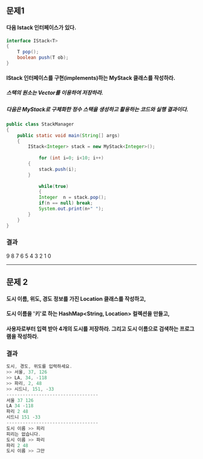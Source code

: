 
## 문제1

#### 다음 Istack 인터페이스가 있다.

```java
interface IStack<T> 
{
	T pop();  
	boolean push(T ob);  
}  
```
#### IStack<T> 인터페이스를 구현(implements)하는 MyStack<T> 클래스를 작성하라. 
##### 스택의 원소는 Vector<E>를 이용하여 저장하라.
##### 다음은 MyStack<Integer>로 구체화한 정수 스택을 생성하고 활용하는 코드와 실행 결과이다.

```java
public class StackManager 
{
  	public static void main(String[] args) 
  	{  
  		IStack<Integer> stack = new MyStack<Integer>();    
      
    		for (int i=0; i<10; i++)  
		{  
			stack.push(i);
		}  
      
    		while(true)   
    		{  
			Integer  n = stack.pop();  
			if(n == null) break;  
			System.out.print(n+" ");  
		}    
	}  
} 
```
### 결과
9 8 7 6 5 4 3 2 1 0


***


## 문제 2
  
#### 도시 이름, 위도, 경도 정보를 가진 Location 클래스를 작성하고,  
#### 도시 이름을 '키'로 하는 HashMap<String, Location> 컬렉션을 만들고,  
#### 사용자로부터 입력 받아 4개의 도시를 저장하라. 그리고 도시 이름으로 검색하는 프로그램을 작성하라.  

### 결과
```java
도시, 경도, 위도를 입력하세요.  
>> 서울, 37, 126  
>> LA, 34, -118  
>> 파리, 2, 48  
>> 시드니, 151, -33  
----------------------------------  
서울 37 126  
LA 34 -118  
파리 2 48  
시드니 151 -33  
----------------------------------  
도시 이름 >> 피리  
피리는 없습니다.  
도시 이름 >> 파리    
파리 2 48  
도시 이름 >> 그만  
```
